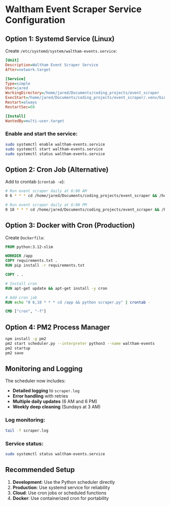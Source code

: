 # Waltham Event Scraper Service Configuration

## Option 1: Systemd Service (Linux)

Create `/etc/systemd/system/waltham-events.service`:

```ini
[Unit]
Description=Waltham Event Scraper Service
After=network.target

[Service]
Type=simple
User=jared
WorkingDirectory=/home/jared/Documents/coding_projects/event_scraper
ExecStart=/home/jared/Documents/coding_projects/event_scraper/.venv/bin/python scheduler.py
Restart=always
RestartSec=60

[Install]
WantedBy=multi-user.target
```

### Enable and start the service:
```bash
sudo systemctl enable waltham-events.service
sudo systemctl start waltham-events.service
sudo systemctl status waltham-events.service
```

## Option 2: Cron Job (Alternative)

Add to crontab (`crontab -e`):

```bash
# Run event scraper daily at 6:00 AM
0 6 * * * cd /home/jared/Documents/coding_projects/event_scraper && /home/jared/Documents/coding_projects/event_scraper/.venv/bin/python scraper.py

# Run event scraper daily at 6:00 PM
0 18 * * * cd /home/jared/Documents/coding_projects/event_scraper && /home/jared/Documents/coding_projects/event_scraper/.venv/bin/python scraper.py
```

## Option 3: Docker with Cron (Production)

Create `Dockerfile`:

```dockerfile
FROM python:3.12-slim

WORKDIR /app
COPY requirements.txt .
RUN pip install -r requirements.txt

COPY . .

# Install cron
RUN apt-get update && apt-get install -y cron

# Add cron job
RUN echo "0 6,18 * * * cd /app && python scraper.py" | crontab -

CMD ["cron", "-f"]
```

## Option 4: PM2 Process Manager

```bash
npm install -g pm2
pm2 start scheduler.py --interpreter python3 --name waltham-events
pm2 startup
pm2 save
```

## Monitoring and Logging

The scheduler now includes:
- **Detailed logging** to `scraper.log`
- **Error handling** with retries
- **Multiple daily updates** (6 AM and 6 PM)
- **Weekly deep cleaning** (Sundays at 3 AM)

### Log monitoring:
```bash
tail -f scraper.log
```

### Service status:
```bash
sudo systemctl status waltham-events.service
```

## Recommended Setup

1. **Development**: Use the Python scheduler directly
2. **Production**: Use systemd service for reliability
3. **Cloud**: Use cron jobs or scheduled functions
4. **Docker**: Use containerized cron for portability
